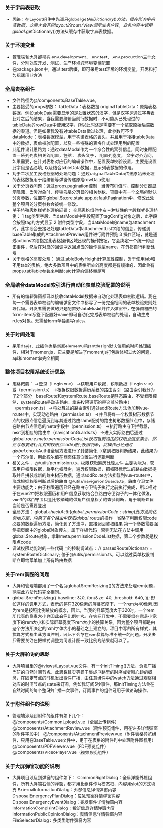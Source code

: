 ### 关于字典表获取

- 思路：在Layout组件中先调用global.$getAllDictionary()方法，缓存所有字典表数据，之后才会开启layout的routerView显示业务内容。业务内容中调用global.$getDictionary()方法从缓存中获取字典表数据。

### 关于环境变量

- 管理端和大屏都带有.env.development，.env.test，.env.production三个文件，分别对应开发、测试、生产环境的环境变量配置
- 在package.json中，通过:test后缀，即可采用test环境的环境变量，开发和打包都适用此方法

### 全局表格组件

- 文件路径为@/components/BaseTable.vue。
- 主要接受的props参数：
  tableData：表格数据
  originalTableData：原始表格数据，例如tableData需要显示的是处置状态的汉字，但是汉字是通过字典表比对之后的结果，当我需要编辑当前行数据时，不可能从已处理过的tableData的rowData中使用汉字，所以此时还是需要有一个拿取原始后端数据的渠道。但是如果我没有对tableData做过处理，此参数可不传
  dataModel：表格数据模型，用于构建表格的表头，并且用于衔接tableData中的数据，表单校验配置，以及一些特殊的表格样式处理用到的配置
- 此组件设计思路为：通过dataModal作为一个综合性的索引信息，同时兼顾配置一系列列表相关的配置，包括：
  表头文字，
  配置列宽度，
  文字对齐方向，
  如果需要，在针对表格对应行的编辑操作中，配置表单校验设置，主要是设置此字段是否必填,
  以及结合tableData数据，显示列表数据的作用。
- 对于二次加工表格数据的处理问题：
  通过originalTableData传递原始未处理的表格数据用于给编辑等弹窗传递原始rowData使用
- 关于分页器问题：通过props.pagination控制，当传布尔值时，控制分页器显示隐藏，当传对象时，传输的是分页器的相关参数。项目中有一个全局的默认分页参数，位置在global.$store.state.app.defaultPagination中，修改此处整个项目的分页参数会被统一修改。
- 关于特殊表格样式处理的问题：
  全局表格组件中有三种特殊的字段样式处理特例：
  1 tag类型字段，当dataModel中字段配置了tagConfig对象之后，此字段会按照tag的方式显示
  2 附件类型字段，当dataModel的name为attachment时，此字段会去接收处理tableData中attachmentList字段的信息，传递到baseTable集成的AttachmentPreview组件进行附件预览
  3 操作区域，就是通过actions字段指定此表格操作区域出现的操作按钮，它会绑定一个统一的点击事件，然后在对应的回调中返回点击的操作类型name，在外部自行判断处理
- 关于表格的高度处理：
  通过tableBodyHeight计算属性控制，对于使用tab和不用tab的表格，绝大多数项目中的表格所处的高度都是有规律的，因此会有props.tabTable参数来判断calc计算的偏移量即可

### 全局结合dataModel索引进行自动化表单校验配置的说明

- 所有的编辑弹窗都可以接收dataModel数据来自动化处理表单校验逻辑。我在每一个需要表单校验的编辑弹窗文件中都写了一份完全相同的表单校验规则处理代码。开发者需要做的只是配置好dataModel并传入弹窗中，在弹窗相应的form-item标签下配置好name即可自动化完成表单校验的处理，自动生成rules对象。无需给form单独编写rules。

### 关于时间处理

- 采用dayjs，此插件也是新版elementui和antdesign默认使用的时间处理插件，相对于momentjs，它主要是解决了momentjs打包后体积过大的问题，api和momentjs完全相同

### 整体项目权限系统设计思路

- 思路概要：
  ->登录（Login.vue）
  ->获取用户数据，权限数据（Login.vue）或（permission.ts）
  ->根据权限数据遍历系统的路由索引（路由索引我分为了2个部分，baseRoute和systemRoute,baseRoute是静态路由，不受权限控制，systemRoute是动态路由，拿来权限遍历的是这部分路由）（permission.ts）
  ->将处理过的路由索引通过addRoute方法添加到vue-router中，实现动态路由（permission.ts）
  ->并且将每一个权限树形数据节点的权限点信息遍历到与其通过路由name配对的路由树形数据节点中，存储在路由节点信息的meta字段中（permission.ts）
  ->执行路由守卫拦截器，next到相应的路由中（navigationGuards.ts）
  ->进入实际路由后通过global.$route.meta.permissionCodeList获取当前路由的权限点信息集合，然后与想要进行比对的权限点code进行权限判断，此操作已经通过global.$checkAuth()全局方法进行了封装简化
  ->拿到权限判断结果，此结果为一个布尔值，用此布尔值在页面任意位置进行逻辑判断
- 相关文件：
  @/utils/permission.ts，权限获取遍历处理文件
  主要功能为：获取用户权限数据，扁平化权限树，遍历权限数据，把权限标示过的路由数据提取并且拼装成新的路由树形数据，通过addRoute方法挂载到vue-router中，形成根据权限判断过后的路由
  @/utils/navigationGuards.ts，路由守卫文件
  主要功能为：由于权限遍历已经在路由守卫钩子执行之前执行完成，所以相对于在vue2中把权限遍历和用户信息获取结合到路由守卫钩子的一体化做法，vue3的路由守卫只是比较单纯的做用户信息相关的查验判断，用于判断项目当前是否需要登出
- 全局方法：
  global.$checkAuth(global, permissionCode: string)
  此方法简化的地方是，内聚了每个路由中获取global.$route的操作，省略了判断权限code必要的数组遍历方法，简化到了方法中，直接返回鉴权结果
  第一个参数需要强制把页面中的global对象传入，属于样板代码，否则无法在方法中调用global.$route对象，拿取meta.permissionCodeList数据，第二个参数就是权限点code
- 调试权限功能时的一些代码上的控制调试点：
  // parsedRouteDictionary = systemRouteDictionary;
  位于@/utils/permission.ts，可以跳过菜单权限判断立即给菜单加上所有路由数据

### 关于rem调整的问题

- 大屏和管理端都用了一个名为global.$remResizing()的方法来处理rem问题，两端此方法代码完全相同。
- global.$remResizing({
  baseline: 320,
  fontSize: 40,
  threshold: 640,
  });
  形如这样的调用方式，表示的是在320像素的屏幕宽度下，一个rem为40像素.因为rem是按照比例缩放的概念，因此，当我的屏幕宽度大于320时，一个rem所代表的像素大小也因此会等比例扩大。在实际开发中，不需要很在意最小宽度下的rem大小和实际屏幕宽度下rem大小的换算关系，因为整个项目都是由这个方法所决定的html字体大小的基础之上建立的，项目中写的所有样式，其换算方式都由此方法控制，因此不会存在rem换算标准不统一的问题。开发者只需要关注在把样式调整为同设计图一致比例的结果就可以了。

### 关于大屏轮询的思路

- 大屏项目里的@/views/Layout.vue文件，有一个initTiming()方法，负责广播当前的自然时间节点。此思路其实等同于集成电路里的时序或者叫心跳的概念，在固定节点的时机发出事件广播，由任意组件中的watch方法通过观察相对应的时间节点的state来订阅，例如我订阅5秒事件，那initTiming方法会在自然时间的每个整5秒广播一次事件，订阅事件的组件可用于做轮询操作。

### 关于附件组件的说明

- 管理端涉及到附件的组件有如下几个：
  @/components/CommonUpload.vue（全局上传组件）
  @/components/AttachmentReview.vue（附件预览组件，用在许多详情弹窗的附件字段中）
  @/components/AttachmentPreview.vue（附件表格预览组件，只用在BaseTable.vue文件中，用于在表格的附件列中处理附件图标用）
  @/components/PDFViewer.vue（PDF预览组件）
  @/components/VideoPlayer.vue（视频预览组件）

### 关于大屏弹窗功能的说明

- 大屏项目涉及到弹窗的组件如下：
  CommonRightDialog：全局弹窗外框组件，所有大屏端右侧的弹窗，都才用此组件作为模态框，内容用slot的方式填充
  ExternalInformationDialog：外部信息详情弹窗内容
  DisposalEmergencyPlanDialog：应急预案详情弹窗内容
  DisposalEmergencyEventDialog：突发事件详情弹窗内容
  InformationComplaintDialog：投诉信息详情弹窗内容
  InformationPublicOpinionDialog：舆情信息详情弹窗内容
  FileSelectorDialog：多类型附件弹窗内容
